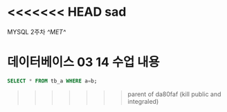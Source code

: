 <<<<<<< HEAD
sad
=======
MYSQL 2주차
*^*MET*^*

# 데이터베이스 03 14 수업 내용

```SQL
SELECT * FROM tb_a WHERE a=b;
```
>>>>>>> parent of da80faf (kill public and integraled)

